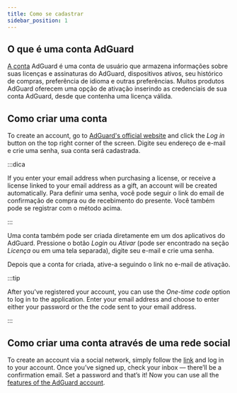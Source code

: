 ```yaml
---
title: Como se cadastrar
sidebar_position: 1
---
```


## O que é uma conta AdGuard

[A conta](https://my.adguard.com/) AdGuard é uma conta de usuário que armazena informações sobre suas licenças e assinaturas do AdGuard, dispositivos ativos, seu histórico de compras, preferência de idioma e outras preferências. Muitos produtos AdGuard oferecem uma opção de ativação inserindo as credenciais de sua conta AdGuard, desde que contenha uma licença válida.

## Como criar uma conta

To create an account, go to [AdGuard's official website](https://adguard.com/welcome.html) and click the *Log in* button on the top right corner of the screen. Digite seu endereço de e-mail e crie uma senha, sua conta será cadastrada.

:::dica

If you enter your email address when purchasing a license, or receive a license linked to your email address as a gift, an account will be created automatically. Para definir uma senha, você pode seguir o link do email de confirmação de compra ou de recebimento do presente. Você também pode se registrar com o método acima.

:::

Uma conta também pode ser criada diretamente em um dos aplicativos do AdGuard. Pressione o botão *Login* ou *Ativar* (pode ser encontrado na seção *Licença* ou em uma tela separada), digite seu e-mail e crie uma senha.

Depois que a conta for criada, ative-a seguindo o link no e-mail de ativação.

:::tip

After you've registered your account, you can use the *One-time code* option to log in to the application. Enter your email address and choose to enter either your password or the the code sent to your email address.

:::

## Como criar uma conta através de uma rede social

To create an account via a social network, simply follow the [link](https://auth.adguard.com/login.html) and log in to your account. Once you’ve signed up, check your inbox — there’ll be a confirmation email. Set a password and that’s it! Now you can use all the [features of the AdGuard account](https://adguard.com/kb/general/account/features/).
